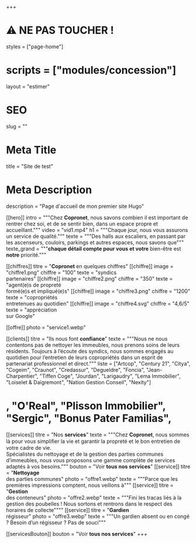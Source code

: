 +++
# ⚠️ NE PAS TOUCHER !
styles = ["page-home"]
# scripts = ["modules/concession"]
layout = "estimer"

# SEO
slug = ""
# Meta Title
title = "Site de test"
# Meta Description
description = "Page d'accueil de mon premier site Hugo"

[[hero]]
intro = """Chez **Copronet**, nous savons combien il est important de rentrer chez soi, et de se sentir bien, dans un espace propre et accueillant."""
video = "vid1.mp4"
h1 = """Chaque jour, nous vous assurons <br>un service de qualité."""
texte = """Des halls aux escaliers, en passant par les ascenseurs, couloirs, parkings et autres espaces, nous savons que"""
texte_grand = """**chaque détail compte pour vous et votre** bien-être est **notre** priorité."""

[[chiffres]]
titre = "**Copronet** en quelques chiffres"
[[chiffre]]
image = "chiffre1.png"
chiffre = "100"
texte = "syndics<br>partenaires"
[[chiffre]]
image = "chiffre2.png"
chiffre = "350"
texte = "agent(e)s de propreté<br>formé(e)s et impliqué(e)s"
[[chiffre]]
image = "chiffre3.png"
chiffre = "1200"
texte = "copropriétés<br>entretenues au quotidien"
[[chiffre]]
image = "chiffre4.svg"
chiffre = "4,6/5"
texte = "appréciation<br>sur Google"

[[offre]]
photo = "service1.webp"

[[clients]]
titre = "Ils nous font **confiance**"
texte = """Nous ne nous contentons pas de nettoyer les immeubles, nous prenons soins de leurs résidents. Toujours à l’écoute des syndics, nous sommes engagés au quotidien pour l’entretien de leurs copropriétés dans un esprit de partenariat professionnel et direct."""
liste = ["Artcop", "Century 21", "Citya", "Cogeim", "Craunot", "Credassur", "Degueldre", "Foncia", "Jean-Charpentier", "Tiffen Coge", "Jourdan", "Larigaudry", "Lema Immobilier", "Loiselet & Daigremont", "Nation Gestion Conseil", "Nexity"]
# , "O'Real", "Plisson Immobilier", "Sergic", "Bonus Pater Familias",

[[services]]
titre = "Nos **services**"
texte = """Chez **Copronet**, nous sommes là pour vous simpliﬁer la vie et garantir la propreté et le bon entretien de votre cadre de vie.<br>
Spécialistes du nettoyage et de la gestion des parties communes d’immeubles, nous vous
proposons une gamme complète de services adaptés à vos besoins."""
bouton = "Voir **tous nos services**"
[[service]]
titre = "**Nettoyage**<br>des parties communes"
photo = "offre1.webp"
texte = """Parce que les premières impressions comptent, nous veillons à"""
[[service]]
titre = "**Gestion**<br>des conteneurs"
photo = "offre2.webp"
texte = """Fini les tracas liés à la gestion des poubelles ! Nous sortons et rentrons dans le respect des horaires de collecte""""
[[service]]
titre = "**Gardien**<br>régisseur"
photo = "offre3.webp"
texte = """Un gardien absent ou en congé ? Besoin d’un régisseur ? Pas de souci"""

[[servicesBouton]]
bouton = "Voir **tous nos services**"
+++
